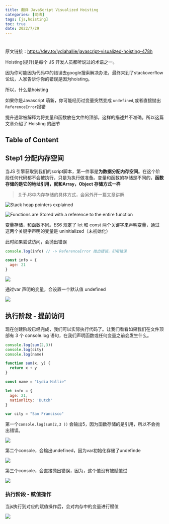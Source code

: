 ```yaml
---
title: 翻译 JavaScript Visualized Hoisting
categories: [网络]
tags: [js,hoisting]
toc: true
date: 2022/7/29
---
```


# 

原文链接：https://dev.to/lydiahallie/javascript-visualized-hoisting-478h

Hoisting(提升)是每个 JS 开发人员都听说过的术语之一。

因为你可能因为代码中的错误去google搜索解决办法，最终来到了stackoverflow论坛，人家告诉你你的错误是因为hoisting。

所以，什么是hoisting

如果你是Javascript 萌新，你可能经历过变量突然变成 `undefined`,或者直接抛出 `ReferenceError`报错

提升通常被解释为将变量和函数放在文件的顶部，这样的描述并不准确。所以这篇文章介绍了 Hoisting 的细节



<!--more-->



## Table of Content



## Step1 分配内存空间

当JS 引擎获取到我们的script脚本，第一件事是**为数据分配内存空间**。在这个阶段任何代码都不会被执行，只是为执行做准备。变量和函数的存储是不同的，**函数存储的是它的地址引用，就和Array，Object 存储方式一样**

> 关于JS中内存存储的具体方式，会另外开一篇文章讲解

![Stack heap pointers explained](http://serial.limiaomiao.site:8089/public/uploads/stack-heap-pointers.png)

![Functions are Stored with a reference to the entire function](https://res.cloudinary.com/practicaldev/image/fetch/s--lLfiCbTX--/c_limit%2Cf_auto%2Cfl_progressive%2Cq_66%2Cw_880/https://devtolydiahallie.s3-us-west-1.amazonaws.com/gif7.gif)

变量存储，和函数不同。ES6 规定了 let 和 const 两个关键字来声明变量，通过这两个关键字声明的变量是 uninitialized（未初始化）

此时如果尝试访问，会抛出错误

```js
console.log(info) // -> ReferenceError 抛出错误，引用错误

const info = {
  age: 21
}
```

![](https://res.cloudinary.com/practicaldev/image/fetch/s--vRtKMspn--/c_limit%2Cf_auto%2Cfl_progressive%2Cq_66%2Cw_880/https://devtolydiahallie.s3-us-west-1.amazonaws.com/gif8.gif)

通过var 声明的变量，会设置一个默认值 undefined

![](https://res.cloudinary.com/practicaldev/image/fetch/s--zvlaEaAo--/c_limit%2Cf_auto%2Cfl_progressive%2Cq_66%2Cw_880/https://devtolydiahallie.s3-us-west-1.amazonaws.com/gif9.gif)

## 执行阶段 - 提前访问

现在创建阶段已经完成，我们可以实际执行代码了。让我们看看如果我们在文件顶部有 3 个 console.log 语句，在我们声明函数或任何变量之前会发生什么。

```js
console.log(sum(2,3))
console.log(city)
console.log(name)

function sum(x, y) {
  return x + y
}

const name = "Lydia Hallie"

let info = {
  age: 21,
  nationlity: 'Dutch'
}

var city = "San Francisco"
```

第一个`console.log(sum(2,3 ))` 会输出5，因为函数存储的是引用，所以不会抛出错误。

![](https://res.cloudinary.com/practicaldev/image/fetch/s--nk1taOke--/c_limit%2Cf_auto%2Cfl_progressive%2Cq_66%2Cw_880/https://devtolydiahallie.s3-us-west-1.amazonaws.com/gif16.gif)



第二个console，会输出undefined，因为var初始化存储了undefinde

![](https://res.cloudinary.com/practicaldev/image/fetch/s--2nai6XPr--/c_limit%2Cf_auto%2Cfl_progressive%2Cq_66%2Cw_880/https://devtolydiahallie.s3-us-west-1.amazonaws.com/gif17.gif)

第三个console，会直接抛出错误，因为，这个值没有被赋值过

![](https://res.cloudinary.com/practicaldev/image/fetch/s--VVPlWhGC--/c_limit%2Cf_auto%2Cfl_progressive%2Cq_66%2Cw_880/https://devtolydiahallie.s3-us-west-1.amazonaws.com/gif18.gif)

### 执行阶段 - 赋值操作

当js执行到对应的赋值操作后，会对内存中的变量进行赋值

![](https://res.cloudinary.com/practicaldev/image/fetch/s--LGEaCMkS--/c_limit%2Cf_auto%2Cfl_progressive%2Cq_66%2Cw_880/https://devtolydiahallie.s3-us-west-1.amazonaws.com/gif12.gif)

